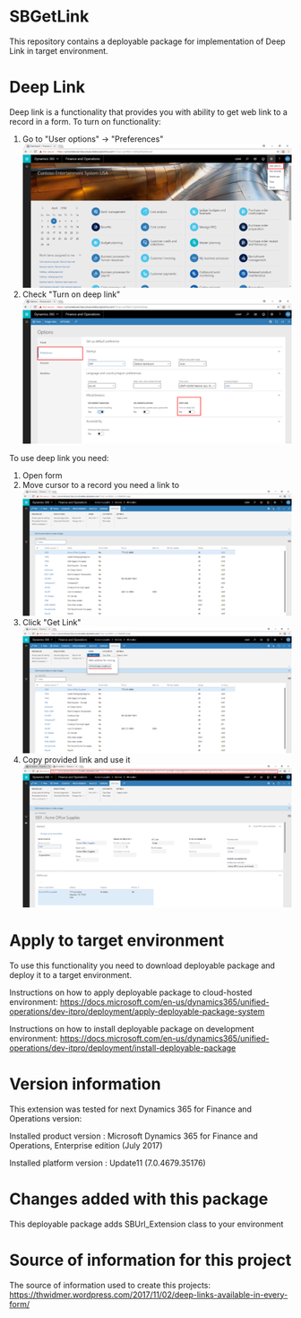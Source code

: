 # SBGetLink
This repository contains a deployable package for implementation of Deep Link in target environment.

# Deep Link
Deep link is a functionality that provides you with ability to get web link to a record in a form.
To turn on functionality:
1. Go to "User options" -> "Preferences"
![User options - preferences](https://raw.githubusercontent.com/SmartBusinessLLC/SBGetLink/SBSystemAdministrationCheckBox/Screenshot_10.png)
2. Check "Turn on deep link"
![Turn on deep link](https://raw.githubusercontent.com/SmartBusinessLLC/SBGetLink/SBSystemAdministrationCheckBox/Screenshot_11.png)

To use deep link you need:
1. Open form
2. Move cursor to a record you need a link to
![Choose Record](https://raw.githubusercontent.com/SmartBusinessLLC/SBGetLink/master/Screenshot_7.png)
3. Click "Get Link"
![Click Get Link](https://raw.githubusercontent.com/SmartBusinessLLC/SBGetLink/master/Screenshot_8.png)
4. Copy provided link and use it
![Use link](https://raw.githubusercontent.com/SmartBusinessLLC/SBGetLink/master/Screenshot_9.png)

# Apply to target environment

To use this functionality you need to download deployable package and deploy it to a target environment.

Instructions on how to apply deployable package to cloud-hosted environment: https://docs.microsoft.com/en-us/dynamics365/unified-operations/dev-itpro/deployment/apply-deployable-package-system

Instructions on how to install deployable package on development environment: https://docs.microsoft.com/en-us/dynamics365/unified-operations/dev-itpro/deployment/install-deployable-package

# Version information
This extension was tested for next Dynamics 365 for Finance and Operations version:

Installed product version : Microsoft Dynamics 365 for Finance and Operations, Enterprise edition (July 2017)

Installed platform version : Update11 (7.0.4679.35176)

# Changes added with this package

This deployable package adds SBUrl_Extension class to your environment

# Source of information for this project

The source of information used to create this projects: https://thwidmer.wordpress.com/2017/11/02/deep-links-available-in-every-form/
